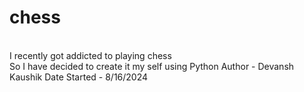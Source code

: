 # chess
<br>
I recently got addicted to playing chess<br>
So I have decided to create it my self using Python
Author - Devansh Kaushik
Date Started - 8/16/2024
